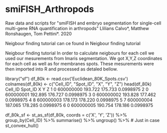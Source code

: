 # smiFISH_Arthropods
Raw data and scripts for "smiFISH and embryo segmentation for single-cell multi-gene RNA quantification in arthropods" Llilians Calvo*, Matthew Ronshaugen, Tom Pettini*.  2020


Neigbour finding tutorial can ce found in Neigbour finding tutorial

Neigbour finding tutorial
In order to calculate neigbours for each cell we used our mesurements from Imaris segmentation. We got X,Y,Z coordinates for each cell as well as for membranes spots. 
These mesurements were then imported into R and processed as detaled bellow. 

library("sf")
df_80k <- read.csv('Euclidean_80K_Spots.csv')
colnames(df_80k) <- c("Cell_ID", "Spot_ID", "X", "Y", "Z")
head(df_80k)
  Cell_ID   Spot_ID       X       Y         Z
1       0 600000000 193.722 175.733 0.0998975
2       0 600000001 192.895 176.727 0.0998975
3       0 600000002 193.828 177.462 0.0998975
4       8 600000003 178.173 178.220 0.0998975
5       7 600000004 187.065 178.285 0.0998975
6       0 600000005 190.754 178.186 0.0998975


df_80k_sf <- st_as_sf(df_80k,
                      coords = c('X', 'Y', 'Z')) %>%
    group_by(Cell_ID) %>%
    summarise() %>%
    ungroup() %>%  # Just in case
    st_convex_hull()

